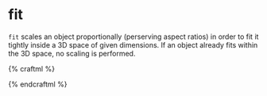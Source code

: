# fit

`fit` scales an object proportionally (perserving aspect ratios) in order
to fit it tightly inside a 3D space of given dimensions. If an object already
fits within the 3D space, no scaling is performed.

{% craftml %}
<part name="box">
  <cube size="30 20 10"/>
</part>

<row>

<!-- a 30x20x10 box -->
<box color="yellow"/>

<!-- fit in a 20x20x20 space -->
<box color="blue" t="fit 20 20 20"/>


<!-- fit in yz within a 5x5 space -->
<box color="red" t="fit yz 5"/>


<!-- fit in a larger space (no effect)-->
<box color="green" t="fit 40 40 40"/>

</row>
{% endcraftml %}
